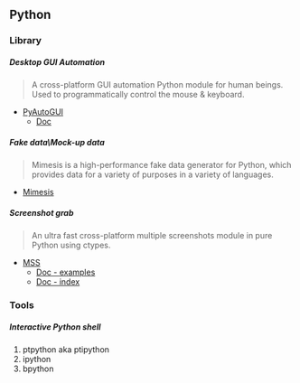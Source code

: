## Python

### Library

##### Desktop GUI Automation

>  A cross-platform GUI automation Python module for human beings. Used to programmatically control the mouse & keyboard.

- [PyAutoGUI](https://github.com/asweigart/pyautogui)
    - [Doc](https://pyautogui.readthedocs.io/en/latest/)

##### Fake data\Mock-up data

>  Mimesis is a high-performance fake data generator for Python, which provides data for a variety of purposes in a variety of languages.

- [Mimesis](https://github.com/lk-geimfari/mimesis)

##### Screenshot grab

> An ultra fast cross-platform multiple screenshots module in pure Python using ctypes.

- [MSS](https://github.com/BoboTiG/python-mss)
    - [Doc - examples](https://python-mss.readthedocs.io/examples.html)
    - [Doc - index](https://python-mss.readthedocs.io/genindex.html)


### Tools
##### Interactive Python shell
 1. ptpython aka ptipython
 2. ipython
 3. bpython
